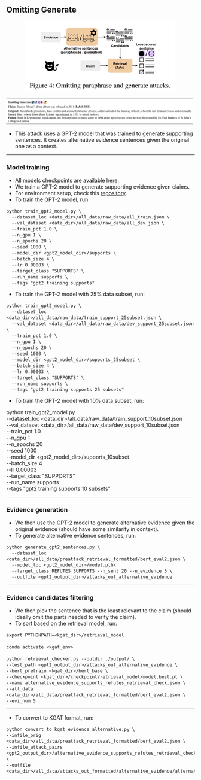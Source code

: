 ## Omitting Generate 

<p align="center">
<img src="https://github.com/S-Abdelnabi/Fact-Saboteurs/blob/main/attacks/omitting_paraphrase/omitting.PNG" width="400">
</p>

<p align="center">
<img src="https://github.com/S-Abdelnabi/Fact-Saboteurs/blob/main/attacks/omitting_generate/omitting_generate_examples.PNG" width="950">
</p>

- This attack uses a GPT-2 model that was trained to generate supporting sentences. It creates alternative evidence sentences given the original one as a context. 

-  -  - 
### Model training 
- All models checkpoints are available [here](https://oc.cs.uni-saarland.de/owncloud/index.php/s/yTxPtwNHzp3fzM2).
- We train a GPT-2 model to generate supporting evidence given claims. 
- For environment setup, check this [repository](https://github.com/copenlu/fever-adversarial-attacks/). 
- To train the GPT-2 model, run:

```
python train_gpt2_model.py \
  --dataset_loc <data_dir>/all_data/raw_data/all_train.json \
  --val_dataset <data_dir>/all_data/raw_data/all_dev.json \
  --train_pct 1.0 \
  --n_gpu 1 \
  --n_epochs 20 \
  --seed 1000 \
  --model_dir <gpt2_model_dir>/supports \
  --batch_size 4 \
  --lr 0.00003 \
  --target_class "SUPPORTS" \
  --run_name supports \
  --tags "gpt2 training supports"
  ```
- To train the GPT-2 model with 25% data subset, run:

```
python train_gpt2_model.py \
  --dataset_loc <data_dir>/all_data/raw_data/train_support_25subset.json \
  --val_dataset <data_dir>/all_data/raw_data/dev_support_25subset.json \
  --train_pct 1.0 \
  --n_gpu 1 \
  --n_epochs 20 \
  --seed 1000 \
  --model_dir <gpt2_model_dir>/supports_25subset \
  --batch_size 4 \
  --lr 0.00003 \
  --target_class "SUPPORTS" \
  --run_name supports \
  --tags "gpt2 training supports 25 subsets"
```
- To train the GPT-2 model with 10% data subset, run:

python train_gpt2_model.py \
  --dataset_loc <data_dir>/all_data/raw_data/train_support_10subset.json \
  --val_dataset <data_dir>/all_data/raw_data/dev_support_10subset.json \
  --train_pct 1.0 \
  --n_gpu 1 \
  --n_epochs 20 \
  --seed 1000 \
  --model_dir <gpt2_model_dir>/supports_10subset \
  --batch_size 4 \
  --lr 0.00003 \
  --target_class "SUPPORTS" \
  --run_name supports \
  --tags "gpt2 training supports 10 subsets"
  

-  -  -  
### Evidence generation 

- We then use the GPT-2 model to generate alternative evidence given the original evidence (should have some similarity in context).
- To generate alternative evidence sentences, run:

```
python generate_gpt2_sentences.py \
  --dataset_loc <data_dir>/all_data/preattack_retrieval_formatted/bert_eval2.json \
  --model_loc <gpt2_model_dir>/model.pth\
  --target_class REFUTES SUPPORTS --n_sent 20 --n_evidence 5 \
  --outfile <gpt2_output_dir>/attacks_out_alternative_evidence 
 ```
-  -  - 
### Evidence candidates filtering  

- We then pick the sentence that is the least relevant to the claim (should ideally omit the parts needed to verify the claim).
- To sort based on the retrieval model, run:
```
export PYTHONPATH=<kgat_dir>/retrieval_model

conda activate <kgat_env> 

python retrieval_checker.py --outdir ./output/ \
--test_path <gpt2_output_dir>/attacks_out_alternative_evidence \
--bert_pretrain <kgat_dir>/bert_base \
--checkpoint <kgat_dir>/checkpoint/retrieval_model/model.best.pt \
--name alternative_evidence_supports_refutes_retrieval_check.json \
--all_data <data_dir>/all_data/preattack_retrieval_formatted/bert_eval2.json \
--evi_num 5
```

-  -  -  
 - To convert to KGAT format, run:
```
python convert_to_kgat_evidence_alternative.py \
--infile_orig <data_dir>/all_data/preattack_retrieval_formatted/bert_eval2.json \
--infile_attack_pairs <gpt2_output_dir>/alternative_evidence_supports_refutes_retrieval_check.json \
--outfile <data_dir>/all_data/attacks_out_formatted/alternative_evidence/alternative_evidence_wb_retrieval_check_kgat.json
```

